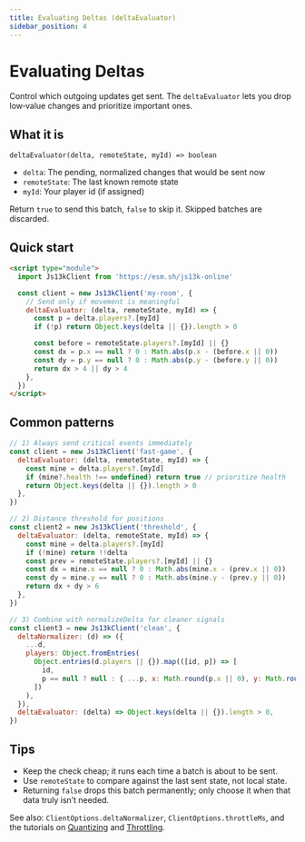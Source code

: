 ```yaml
---
title: Evaluating Deltas (deltaEvaluator)
sidebar_position: 4
---
```


# Evaluating Deltas

Control which outgoing updates get sent. The `deltaEvaluator` lets you drop low‑value changes and prioritize important ones.

## What it is

`deltaEvaluator(delta, remoteState, myId) => boolean`

- `delta`: The pending, normalized changes that would be sent now
- `remoteState`: The last known remote state
- `myId`: Your player id (if assigned)

Return `true` to send this batch, `false` to skip it. Skipped batches are discarded.

## Quick start

```html
<script type="module">
  import Js13kClient from 'https://esm.sh/js13k-online'

  const client = new Js13kClient('my-room', {
    // Send only if movement is meaningful
    deltaEvaluator: (delta, remoteState, myId) => {
      const p = delta.players?.[myId]
      if (!p) return Object.keys(delta || {}).length > 0

      const before = remoteState.players?.[myId] || {}
      const dx = p.x == null ? 0 : Math.abs(p.x - (before.x || 0))
      const dy = p.y == null ? 0 : Math.abs(p.y - (before.y || 0))
      return dx > 4 || dy > 4
    },
  })
</script>
```

## Common patterns

```js
// 1) Always send critical events immediately
const client = new Js13kClient('fast-game', {
  deltaEvaluator: (delta, remoteState, myId) => {
    const mine = delta.players?.[myId]
    if (mine?.health !== undefined) return true // prioritize health
    return Object.keys(delta || {}).length > 0
  },
})

// 2) Distance threshold for positions
const client2 = new Js13kClient('threshold', {
  deltaEvaluator: (delta, remoteState, myId) => {
    const mine = delta.players?.[myId]
    if (!mine) return !!delta
    const prev = remoteState.players?.[myId] || {}
    const dx = mine.x == null ? 0 : Math.abs(mine.x - (prev.x || 0))
    const dy = mine.y == null ? 0 : Math.abs(mine.y - (prev.y || 0))
    return dx + dy > 6
  },
})

// 3) Combine with normalizeDelta for cleaner signals
const client3 = new Js13kClient('clean', {
  deltaNormalizer: (d) => ({
    ...d,
    players: Object.fromEntries(
      Object.entries(d.players || {}).map(([id, p]) => [
        id,
        p == null ? null : { ...p, x: Math.round(p.x || 0), y: Math.round(p.y || 0) },
      ])
    ),
  }),
  deltaEvaluator: (delta) => Object.keys(delta || {}).length > 0,
})
```

## Tips

- Keep the check cheap; it runs each time a batch is about to be sent.
- Use `remoteState` to compare against the last sent state, not local state.
- Returning `false` drops this batch permanently; only choose it when that data truly isn’t needed.

See also: `ClientOptions.deltaNormalizer`, `ClientOptions.throttleMs`, and the tutorials on [Quantizing](./quantizing.mdx) and [Throttling](./throttling.md).
